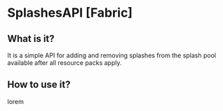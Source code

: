 # SplashesAPI [Fabric]

## What is it?

It is a simple API for adding and removing splashes from the splash pool available after all resource packs apply.

## How to use it?

lorem